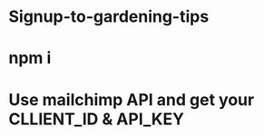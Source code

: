 # Signup-to-gardening-tips

# npm i <all dependencies in app.js>
# Use mailchimp API and get your CLLIENT_ID & API_KEY
